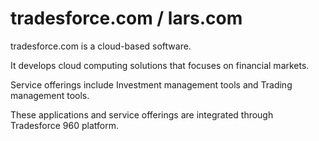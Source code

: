 # tradesforce.com / lars.com

tradesforce.com is a cloud-based software.

It develops cloud computing solutions that focuses on financial markets.

Service offerings include Investment management tools and Trading management tools. 

These applications and service offerings are integrated through Tradesforce 960 platform.
